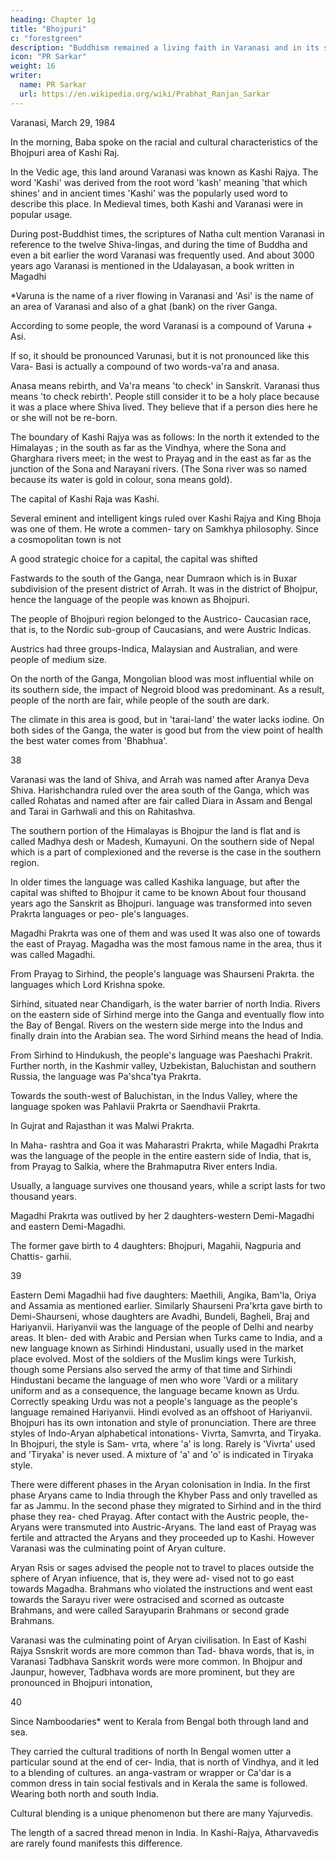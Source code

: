 ```yaml
---
heading: Chapter 1g
title: "Bhojpuri"
c: "forestgreen"
description: "Buddhism remained a living faith in Varanasi and in its surrouding districts for several hundred years."
icon: "PR Sarkar"
weight: 16
writer:
  name: PR Sarkar
  url: https://en.wikipedia.org/wiki/Prabhat_Ranjan_Sarkar
---
```



Varanasi, March 29, 1984

In the morning, Baba spoke on the racial and cultural characteristics of the Bhojpuri area of Kashi Raj.

In the Vedic age, this land around Varanasi was known as Kashi Rajya. The word 'Kashi' was derived from the root word 'kash' meaning 'that which shines' and in ancient times 'Kashi' was the popularly used word to describe this place. In Medieval times, both Kashi and Varanasi were in popular usage. 

During post-Buddhist times, the scriptures of Natha cult mention Varanasi in reference to the twelve Shiva-lingas, and during the time of Buddha and even a bit earlier the word Varanasi was frequently used. And about 3000 years ago Varanasi is mentioned in the Udalayasan, a book written in Magadhi


*Varuna is the name of a river flowing in Varanasi and 'Asi' is the name of an area of Varanasi and also of a ghat (bank) on the river Ganga.


According to some people, the word Varanasi is a compound of Varuna + Asi. 

If so, it should be pronounced Varunasi, but it is not pronounced like this Vara- Basi is actually a compound of two words-va'ra and anasa. 

Anasa means rebirth, and Va'ra means 'to check' in Sanskrit. Varanasi thus means 'to check rebirth'. People still consider it to be a holy place because it was a place where Shiva lived. They believe that if a person dies here he or she will not be re-born.


The boundary of Kashi Rajya was as follows: In the north it extended to the Himalayas ; in the south as far as the Vindhya, where the Sona and Gharghara rivers meet; in the west to Prayag and in the east as far as the junction of the Sona and Narayani rivers. (The Sona river was so named because its water is gold in colour, sona means gold).

The capital of Kashi Raja was Kashi.

Several eminent and intelligent kings ruled over Kashi Rajya and King Bhoja was one of them. He wrote a commen- tary on Samkhya philosophy. Since a cosmopolitan town is not 

A good strategic choice for a capital, the capital was shifted 

Fastwards to the south of the Ganga, near Dumraon which is in Buxar subdivision of the present district of Arrah. It was in the district of Bhojpur, hence the language of the people was known as Bhojpuri.

The people of Bhojpuri region belonged to the Austrico- Caucasian race, that is, to the Nordic sub-group of Caucasians, and were Austric Indicas. 

Austrics had three groups-Indica, Malaysian and Australian, and were people of medium size.

 On the north of the Ganga, Mongolian blood was most influential while on its southern side, the impact of Negroid blood was predominant. As a result, people of the north are fair, while people of the south are dark.

The climate in this area is good, but in 'tarai-land' the water lacks iodine. On both sides of the Ganga, the water is good but from the view point of health the best water comes from 'Bhabhua'.

38

Varanasi was the land of Shiva, and Arrah was named after Aranya Deva Shiva. Harishchandra ruled over the area south of the Ganga, which was called Rohatas and named after are fair called Diara in Assam and Bengal and Tarai in Garhwali and this on Rahitashva. 


The southern portion of the Himalayas is Bhojpur the land is flat and is called Madhya desh or Madesh, Kumayuni. On the southern side of Nepal which is a part of complexioned and the reverse is the case in the southern region. 

In older times the language was called Kashika language, but after the capital was shifted to Bhojpur it came to be known About four thousand years ago the Sanskrit as Bhojpuri. language was transformed into seven Prakrta languages or peo- ple's languages. 

Magadhi Prakrta was one of them and was used It was also one of towards the east of Prayag. Magadha was the most famous name in the area, thus it was called Magadhi. 

From Prayag to Sirhind, the people's language was Shaurseni Prakrta. the languages which Lord Krishna spoke.

Sirhind, situated near Chandigarh, is the water barrier of north India. Rivers on the eastern side of Sirhind merge into the Ganga and eventually flow into the Bay of Bengal. Rivers on the western side merge into the Indus and finally drain into the Arabian sea. The word Sirhind means the head of India. 

From Sirhind to Hindukush, the people's language was Paeshachi Prakrit. Further north, in the Kashmir valley, Uzbekistan, Baluchistan and southern Russia, the language was Pa'shca'tya Prakrta. 


Towards the south-west of Baluchistan, in the Indus Valley, where the language spoken was Pahlavii Prakrta or Saendhavii Prakrta. 

In Gujrat and Rajasthan it was Malwi Prakrta.

In Maha- rashtra and Goa it was Maharastri Prakrta, while Magadhi Prakrta was the language of the people in the entire eastern side of India, that is, from Prayag to Salkia, where the Brahmaputra River enters India. 

Usually, a language survives one thousand years, while a script lasts for two thousand years.

Magadhi Prakrta was outlived by her 2 daughters-western Demi-Magadhi and eastern Demi-Magadhi. 

The former gave birth to 4 daughters: Bhojpuri, Magahii, Nagpuria and Chattis- garhii. 

39

Eastern Demi Magadhii had five daughters: Maethili, Angika, Bam'la, Oriya and Assamia as mentioned earlier. Similarly Shaurseni Pra'krta gave birth to Demi-Shaurseni, whose daughters are Avadhi, Bundeli, Bagheli, Braj and Hariyanvii. Hariyanvii was the language of the people of Delhi and nearby areas. It blen- ded with Arabic and Persian when Turks came to India, and a new language known as Sirhindi Hindustani, usually used in the market place evolved. Most of the soldiers of the Muslim kings were Turkish, though some Persians also served the army of that time and Sirhindi Hindustani became
the language of
men who wore 'Vardi or a military uniform and as a consequence, the language became known as Urdu. Correctly speaking Urdu was not a people's language as the people's language remained Hariyanvii. Hindi evolved as an offshoot of Hariyanvii.
Bhojpuri has its own intonation and style of pronunciation. There are three styles of Indo-Aryan alphabetical intonations- Vivrta, Samvrta, and Tiryaka. In Bhojpuri, the style is Sam- vrta, where 'a' is long. Rarely is 'Vivrta' used and 'Tiryaka' is never used. A mixture of 'a' and 'o' is indicated in Tiryaka style.

There were different phases in the Aryan colonisation in India. In the first phase Aryans came to India through the Khyber Pass and only travelled as far as Jammu. In the second phase they migrated to Sirhind and in the third phase they rea- ched Prayag. After contact with the Austric people, the-Aryans were transmuted into Austric-Aryans. The land east of Prayag was fertile and attracted the Aryans and they proceeded up to Kashi. However Varanasi was the culminating point of Aryan
culture.

Aryan Rsis or sages advised the people not to travel to places outside the sphere of Aryan infiuence, that is, they were ad- vised not to go east towards Magadha. Brahmans who violated the instructions and went east towards the Sarayu river were ostracised and scorned as outcaste Brahmans, and were called Sarayuparin Brahmans or second grade Brahmans.

Varanasi was the culminating point of Aryan civilisation. In East of Kashi Rajya Ssnskrit words are more common than Tad- bhava words, that is, in Varanasi Tadbhava Sanskrit words were more common. In Bhojpur and Jaunpur, however, Tadbhava words are more prominent, but they are pronounced in Bhojpuri intonation,

40


Since Namboodaries* went to Kerala from Bengal both through land and sea. 

They carried the cultural traditions of north In Bengal women utter a particular sound at the end of cer- India, that is north of Vindhya, and it led to a blending of cultures. an anga-vastram or wrapper or Ca'dar is a common dress in tain social festivals and in Kerala the same is followed. Wearing both north and south India. 

Cultural blending is a unique phenomenon but there are many Yajurvedis. 

The length of a sacred thread menon in India. In Kashi-Rajya, Atharvavedis are rarely found
manifests this difference.